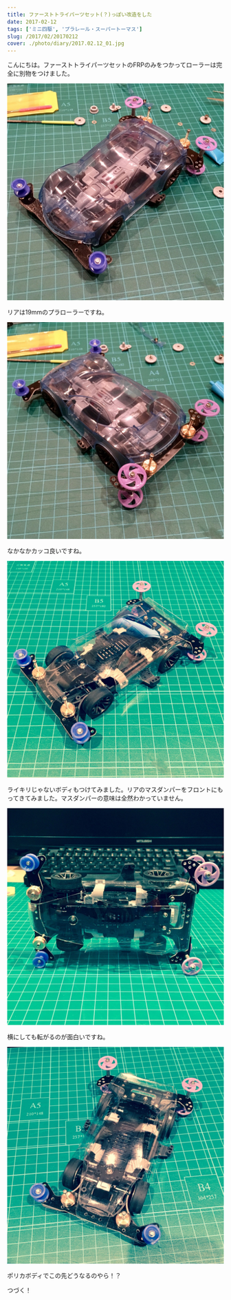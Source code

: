 ```yaml
---
title: ファーストトライパーツセット(？)っぽい改造をした
date: 2017-02-12
tags: ['ミニ四駆', 'プラレール・スーパートーマス']
slug: /2017/02/20170212
cover: ./photo/diary/2017.02.12_01.jpg
---
```


<p class="sentence">
こんにちは。ファーストトライパーツセットのFRPのみをつかってローラーは完全に別物をつけました。
</p>
<div class="center"><img class="img-fluid" src="./photo/diary/2017.02.12_01.jpg"></div>
<p class="sentence spacing">リアは19mmのプラローラーですね。</p>
<div class="center"><img class="img-fluid" src="./photo/diary/2017.02.12_02.jpg"></div>
<p class="sentence spacing">なかなかカッコ良いですね。</p>
<div class="center"><img class="img-fluid" src="./photo/diary/2017.02.12_03.jpg"></div>
<p class="sentence spacing">ライキリじゃないボディもつけてみました。リアのマスダンパーをフロントにもってきてみました。マスダンパーの意味は全然わかっていません。</p>
<div class="center"><img class="img-fluid" src="./photo/diary/2017.02.12_04.jpg"></div>
<p class="sentence spacing">横にしても転がるのが面白いですね。</p>
<div class="center"><img class="img-fluid" src="./photo/diary/2017.02.12_05.jpg"></div>
<p class="sentence spacing">ポリカボディでこの先どうなるのやら！？</p>
<p class="sentence spacing">つづく！</p>

